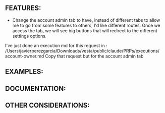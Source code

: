 ## FEATURES:
- Change the account admin tab to have, instead of different tabs to allow me to go from some features to others, I'd like different routes. Once we access the tab, we will see big buttons that will redirect to the different settings options. 

I've just done an execution md for this request in : /Users/javierperezgarcia/Downloads/vesta/public/claude/PRPs/executions/account-owner.md
Copy that request but for the account admin tab


## EXAMPLES:




## DOCUMENTATION:


## OTHER CONSIDERATIONS:
